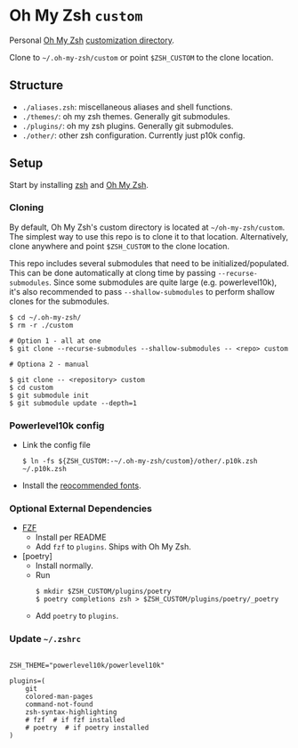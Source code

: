 # Oh My Zsh `custom`

Personal [Oh My Zsh](https://github.com/ohmyzsh/ohmyzsh) [customization directory](https://github.com/ohmyzsh/ohmyzsh/wiki/Customization).

Clone to `~/.oh-my-zsh/custom` or point `$ZSH_CUSTOM` to the clone location.

## Structure

* `./aliases.zsh`: miscellaneous aliases and shell functions.
* `./themes/`: oh my zsh themes. Generally git submodules.
* `./plugins/`: oh my zsh plugins. Generally git submodules.
* `./other/`: other zsh configuration. Currently just p10k config.

## Setup

Start by installing [zsh](https://github.com/ohmyzsh/ohmyzsh/wiki/Installing-ZSH) and [Oh My Zsh](https://ohmyz.sh/#install).

### Cloning

By default, Oh My Zsh's custom directory is located at `~/oh-my-zsh/custom`. The simplest way to use this repo is to clone it to that location. Alternatively, clone anywhere and point `$ZSH_CUSTOM` to the clone location.

This repo includes several submodules that need to be initialized/populated. This can be done automatically at clong time by passing `--recurse-submodules`. Since some submodules are quite large (e.g. powerlevel10k), it's also recommended to pass `--shallow-submodules` to perform shallow clones for the submodules.

```shell
$ cd ~/.oh-my-zsh/
$ rm -r ./custom

# Option 1 - all at one
$ git clone --recurse-submodules --shallow-submodules -- <repo> custom

# Optiona 2 - manual

$ git clone -- <repository> custom
$ cd custom
$ git submodule init
$ git submodule update --depth=1
```

### Powerlevel10k config
* Link the config file
  ```shell
  $ ln -fs ${ZSH_CUSTOM:-~/.oh-my-zsh/custom}/other/.p10k.zsh ~/.p10k.zsh
  ```
* Install the [reocommended fonts](https://github.com/romkatv/powerlevel10k#manual-font-installation).

### Optional External Dependencies
* [FZF](https://github.com/junegunn/fzf)
    * Install per README
    * Add `fzf` to `plugins`. Ships with Oh My Zsh.
* [poetry]
    * Install normally.
    * Run
      ```shell
      $ mkdir $ZSH_CUSTOM/plugins/poetry
      $ poetry completions zsh > $ZSH_CUSTOM/plugins/poetry/_poetry
      ```
    * Add `poetry` to `plugins`.


### Update `~/.zshrc`
```shell

ZSH_THEME="powerlevel10k/powerlevel10k"

plugins=(
    git
    colored-man-pages
    command-not-found
    zsh-syntax-highlighting
    # fzf  # if fzf installed
    # poetry  # if poetry installed
)
```

